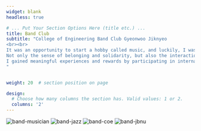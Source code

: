 ```yaml
---
widget: blank
headless: true

# ... Put Your Section Options Here (title etc.) ...
title: Band Club
subtitle: "College of Engineering Band Club Gyeonwoo Jiknyeo
<br><br>
It was an opportunity to start a hobby called music, and luckily, I was able to meet many good people.<br><br>
Not only the sense of belonging and solidarity, but also the interaction with various people gave vitality to my daily life.<br><br>
I gained meaningful experiences and rewards by participating in internal and external events such as school festivals and camps.
"


weight: 20  # section position on page

design:
  # Choose how many columns the section has. Valid values: 1 or 2.
  columns: '2'
---
```

![band-musician](images/band-musician.jpg)
![band-jazz](images/band-jazz.jpg)
![band-coe](images/band-coe.jpg)
![band-jbnu](images/band-jbnu.jpg)
